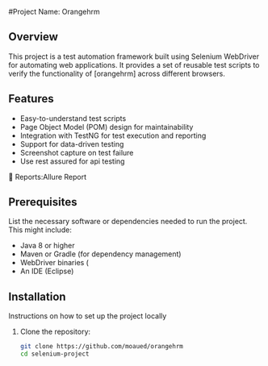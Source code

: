 #Project Name: Orangehrm

## Overview
This project is a test automation framework built using Selenium WebDriver for automating web applications. It provides a set of reusable test scripts to verify the functionality of [orangehrm] across different browsers.
## Features
- Easy-to-understand test scripts
- Page Object Model (POM) design for maintainability
- Integration with TestNG for test execution and reporting
- Support for data-driven testing
- Screenshot capture on test failure
- Use rest assured for api testing


📄 Reports:Allure Report
## Prerequisites
List the necessary software or dependencies needed to run the project. This might include:
- Java 8 or higher
- Maven or Gradle (for dependency management)
- WebDriver binaries (
- An IDE (Eclipse)

## Installation
Instructions on how to set up the project locally
1. Clone the repository:
   ```bash
   git clone https://github.com/moaued/orangehrm
   cd selenium-project
